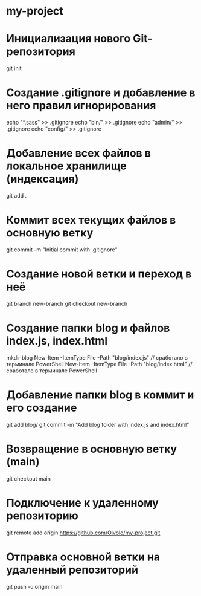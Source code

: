# my-project

# Инициализация нового Git-репозитория
git init

# Создание .gitignore и добавление в него правил игнорирования
echo "*.sass" >> .gitignore
echo "bin/" >> .gitignore
echo "admin/" >> .gitignore
echo "config/" >> .gitignore

# Добавление всех файлов в локальное хранилище (индексация)
git add .

# Коммит всех текущих файлов в основную ветку
git commit -m "Initial commit with .gitignore"

# Создание новой ветки и переход в неё
git branch new-branch
git checkout new-branch

# Создание папки blog и файлов index.js, index.html
mkdir blog
New-Item -ItemType File -Path "blog/index.js"   // сработало в терминале PowerShell
New-Item -ItemType File -Path "blog/index.html" // сработало в терминале PowerShell


# Добавление папки blog в коммит и его создание
git add blog/
git commit -m "Add blog folder with index.js and index.html"

# Возвращение в основную ветку (main)
git checkout main

# Подключение к удаленному репозиторию
git remote add origin https://github.com/Olvolo/my-project.git

# Отправка основной ветки на удаленный репозиторий
git push -u origin main
